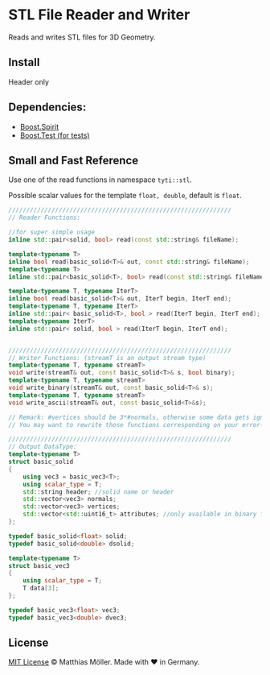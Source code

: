 # STL File Reader and Writer
Reads and writes STL files for 3D Geometry.

## Install
Header only

## Dependencies:
  - [Boost.Spirit](http://www.boost.org/)
  - [Boost.Test (for tests)](http://www.boost.org/)

## Small and Fast Reference
Use one of the read functions in namespace `tyti::stl`.

Possible scalar values for the template `float, double`, default is `float`.

```c++
//////////////////////////////////////////////////////////////
// Reader Functions:

//for super simple usage
inline std::pair<solid, bool> read(const std::string& fileName);

template<typename T>
inline bool read(basic_solid<T>& out, const std::string& fileName);
template<typename T>
inline std::pair<basic_solid<T>, bool> read(const std::string& fileName);

template<typename T, typename IterT>
inline bool read(basic_solid<T>& out, IterT begin, IterT end);
template<typename T, typename IterT>
inline std::pair< basic_solid<T>, bool > read(IterT begin, IterT end);
template<typename IterT>
inline std::pair< solid, bool > read(IterT begin, IterT end);


//////////////////////////////////////////////////////////////
// Writer Functions: (streamT is an output stream type)
template<typename T, typename streamT>
void write(streamT& out, const basic_solid<T>& s, bool binary);
template<typename T, typename streamT>
void write_binary(streamT& out, const basic_solid<T>& s);
template<typename T, typename streamT>
void write_ascii(streamT& out, const basic_solid<T>&s);

// Remark: #vertices should be 3*#normals, otherwise some data gets ignored
// You may want to rewrite those functions corresponding on your error-checking presumptions

//////////////////////////////////////////////////////////////
// Output DataType:
template<typename T>
struct basic_solid
{
    using vec3 = basic_vec3<T>;
    using scalar_type = T;
    std::string header; //solid name or header
    std::vector<vec3> normals;
    std::vector<vec3> vertices;
    std::vector<std::uint16_t> attributes; //only available in binary files
};

typedef basic_solid<float> solid;
typedef basic_solid<double> dsolid;

template<typename T>
struct basic_vec3
{
    using scalar_type = T;
    T data[3];
};

typedef basic_vec3<float> vec3;
typedef basic_vec3<double> dvec3;
```


## License

[MIT License](./LICENSE) © Matthias Möller. Made with ♥ in Germany.
